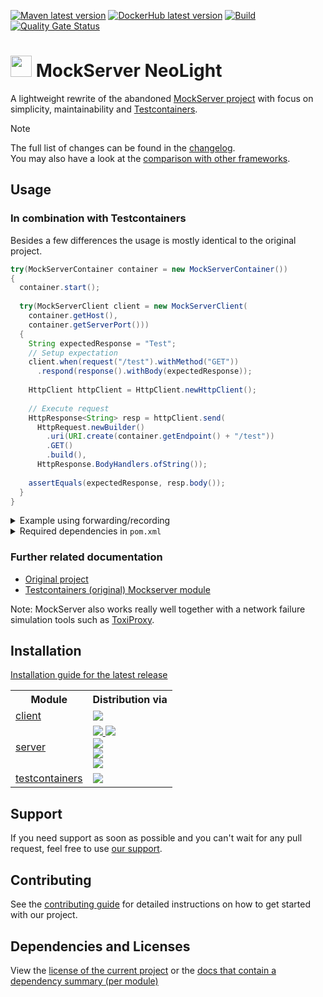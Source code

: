 [![Maven latest version](https://img.shields.io/maven-central/v/software.xdev.mockserver/client?logo=apache%20maven)](https://mvnrepository.com/artifact/software.xdev.mockserver/client)
[![DockerHub latest version](https://img.shields.io/docker/v/xdevsoftware/mockserver?sort=semver&logo=docker&label=DockerHub)](https://hub.docker.com/r/xdevsoftware/mockserver)
[![Build](https://img.shields.io/github/actions/workflow/status/xdev-software/mockserver-neolight/check-build.yml?branch=develop)](https://github.com/xdev-software/mockserver-neolight/actions/workflows/check-build.yml?query=branch%3Adevelop)
[![Quality Gate Status](https://sonarcloud.io/api/project_badges/measure?project=xdev-software_mockserver-neolight&metric=alert_status)](https://sonarcloud.io/dashboard?id=xdev-software_mockserver-neolight)

# <img src="./assets/logo.avif" height=34 /> MockServer NeoLight

A lightweight rewrite of the abandoned [MockServer project](https://github.com/mock-server/mockserver) with focus on simplicity, maintainability and [Testcontainers](https://java.testcontainers.org/).

> [!NOTE]
> The full list of changes can be found in the [changelog](./CHANGELOG.md#100).<br/>
> You may also have a look at the [comparison with other frameworks](./COMPARISON.md).

## Usage

### In combination with Testcontainers
Besides a few differences the usage is mostly identical to the original project.

```java
try(MockServerContainer container = new MockServerContainer())
{
  container.start();
  
  try(MockServerClient client = new MockServerClient(
    container.getHost(),
    container.getServerPort()))
  {
    String expectedResponse = "Test";
    // Setup expectation
    client.when(request("/test").withMethod("GET"))
      .respond(response().withBody(expectedResponse));
    
    HttpClient httpClient = HttpClient.newHttpClient();
    
    // Execute request
    HttpResponse<String> resp = httpClient.send(
      HttpRequest.newBuilder()
        .uri(URI.create(container.getEndpoint() + "/test"))
        .GET()
        .build(),
      HttpResponse.BodyHandlers.ofString());
    
    assertEquals(expectedResponse, resp.body());
  }
}
```

<details><summary>Example using forwarding/recording</summary>

```java
try(MockServerContainer container = new MockServerContainer())
{
  container.start();
  
  try(MockServerClient client = new MockServerClient(
    container.getHost(),
    container.getServerPort()))
  {
    // Setup forwarding
    client.when(request("/"))
      .forward(HttpForward.forward().withHost("my-nginx.local"));
    
    HttpClient httpClient = HttpClient.newHttpClient();
    
    // Execute request
    HttpResponse<String> resp = httpClient.send(
      HttpRequest.newBuilder()
        .uri(URI.create(container.getEndpoint() + "/"))
        .GET()
        .build(),
      HttpResponse.BodyHandlers.ofString());
    
    assertTrue(resp.body().contains("Welcome to nginx!"));
    
    // You can also retrieve requests, expectations and responses
    String recorded =
      client.retrieveRecordedRequestsAndResponses(request("/"), Format.JSON);
    // or generate the code for writing them
    String codeToGenerateExpectation =
      client.retrieveRecordedExpectations(request("/"), Format.JAVA);
  }
}
```

The returned ``codeToGenerateExpectation`` will look like this:
```java
new MockServerClient("localhost", 1080)
.when(
        request()
                .withMethod("GET")
                .withPath("/")
                ...,
        Times.once(),
        TimeToLive.unlimited(),
        0
)
.respond(
        response()
                .withStatusCode(200)
                .withReasonPhrase("OK")
                .withHeaders(...)
                .withBody("<!DOCTYPE html>\n<html>\n<head>\n<title>Welcome to nginx!</title>...")
);
```

</details>

<details><summary>Required dependencies in <code>pom.xml</code></summary>

```xml
<dependency>
   <groupId>software.xdev.mockserver</groupId>
   <artifactId>client</artifactId>
   <version>...</version>
   <scope>test</scope>
</dependency>
<dependency>
   <groupId>software.xdev.mockserver</groupId>
   <artifactId>testcontainers</artifactId>
   <version>...</version>
   <scope>test</scope>
</dependency>
```

</details>

### Further related documentation
* [Original project](https://www.mock-server.com/)
* [Testcontainers (original) Mockserver module](https://java.testcontainers.org/modules/mockserver/)

Note: MockServer also works really well together with a network failure simulation tools such as [ToxiProxy](https://java.testcontainers.org/modules/toxiproxy/).

## Installation
[Installation guide for the latest release](https://github.com/xdev-software/mockserver-neolight/releases/latest#Installation)

<table>
  <tr>
    <th>Module</th>
    <th>Distribution via</th>
  </tr>
  <tr>
    <td><a href="./client/">client</a></td>
    <td>
      <a href="https://mvnrepository.com/artifact/software.xdev.mockserver/client">
        <img src="https://img.shields.io/maven-central/v/software.xdev.mockserver/client?logo=apache%20maven"/>
      </a>
    </td>
  </tr>
  <tr>
    <td><a href="./server/">server</a></td>
    <td>
      <a href="https://hub.docker.com/r/xdevsoftware/mockserver">
        <img src="https://img.shields.io/docker/v/xdevsoftware/mockserver?sort=semver&logo=docker&label=DockerHub"/>
        <img src="https://img.shields.io/docker/pulls/xdevsoftware/mockserver?logo=docker&label=pulls"/>
      </a>
      <br/>
      <a href="https://github.com/xdev-software/mockserver-neolight/pkgs/container/mockserver-neolight">
        <img src="https://img.shields.io/badge/ghcr.io-available-blue?logo=docker"/>
      </a>
      <br/>
      <a href="https://github.com/xdev-software/mockserver-neolight/releases/latest">
        <img src="https://img.shields.io/github/v/release/xdev-software/mockserver-neolight?logo=apache%20maven&label=github"/>
      </a>
      <br/>
      <a href="https://mvnrepository.com/artifact/software.xdev.mockserver/server">
        <img src="https://img.shields.io/maven-central/v/software.xdev.mockserver/server?logo=apache%20maven"/>
    </td>
  </tr>
  <tr>
    <td><a href="./testcontainers/">testcontainers</a></td>
    <td>
      <a href="https://mvnrepository.com/artifact/software.xdev.mockserver/testcontainers">
        <img src="https://img.shields.io/maven-central/v/software.xdev.mockserver/testcontainers?logo=apache%20maven"/>
      </a>
    </td>
  </tr>
</table>

## Support
If you need support as soon as possible and you can't wait for any pull request, feel free to use [our support](https://xdev.software/en/services/support).

## Contributing
See the [contributing guide](./CONTRIBUTING.md) for detailed instructions on how to get started with our project.

## Dependencies and Licenses
View the [license of the current project](LICENSE) or the [docs that contain a dependency summary (per module)](https://xdev-software.github.io/mockserver-neolight/)
